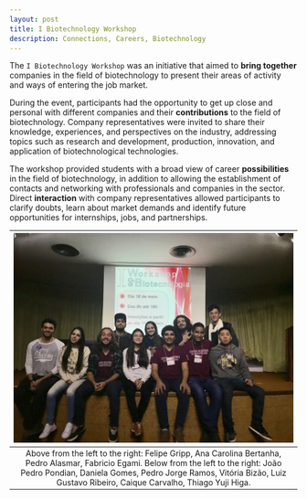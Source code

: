 ```yaml
---
layout: post
title: I Biotechnology Workshop
description: Connections, Careers, Biotechnology
---
```


The `I Biotechnology Workshop` was an initiative that aimed to **bring together** companies in the field of biotechnology to present their areas of activity and ways of entering the job market.

During the event, participants had the opportunity to get up close and personal with different companies and their **contributions** to the field of biotechnology. Company representatives were invited to share their knowledge, experiences, and perspectives on the industry, addressing topics such as research and development, production, innovation, and application of biotechnological technologies.

The workshop provided students with a broad view of career **possibilities** in the field of biotechnology, in addition to allowing the establishment of contacts and networking with professionals and companies in the sector. Direct **interaction** with company representatives allowed participants to clarify doubts, learn about market demands and identify future opportunities for internships, jobs, and partnerships.


| ![CA members](/assets/images/workshop.jpg "CA members") |
|:---:|
| Above from the left to the right: Felipe Gripp, Ana Carolina Bertanha, Pedro Alasmar, Fabricio Egami. Below from the left to the right: João Pedro Pondian, Daniela Gomes, Pedro Jorge Ramos, Vitória Bizão, Luiz Gustavo Ribeiro, Caique Carvalho, Thiago Yuji Higa. |
